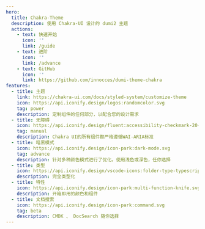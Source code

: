 ```yaml
---
hero:
  title: Chakra-Theme
  description: 使用 Chakra-UI 设计的 dumi2 主题
  actions:
    - text: 快速开始
      icon: ''
      link: /guide
    - text: 进阶
      icon: ''
      link: /advance
    - text: GitHub
      icon: ''
      link: https://github.com/innocces/dumi-theme-chakra
features:
  - title: 主题
    link: https://chakra-ui.com/docs/styled-system/customize-theme
    icon: https://api.iconify.design/logos:randomcolor.svg
    tag: power
    description: 定制组件的任何部分，以配合您的设计需求
  - title: 无障碍
    icon: https://api.iconify.design/fluent:accessibility-checkmark-20-regular.svg
    tag: manual
    description: Chakra UI的所有组件都严格遵循WAI-ARIA标准
  - title: 暗黑模式
    icon: https://api.iconify.design/icon-park:dark-mode.svg
    tag: advance
    description: 针对多种颜色模式进行了优化。使用浅色或深色，任你选择
  - title: 类型
    icon: https://api.iconify.design/vscode-icons:folder-type-typescript.svg
    description: 完全类型化
  - title: 特性
    icon: https://api.iconify.design/icon-park:multi-function-knife.svg
    description: 开箱即用的颜色和组件
  - title: 文档搜索
    icon: https://api.iconify.design/icon-park:command.svg
    tag: beta
    description: CMDK 、 DocSearch 随你选择
---
```

